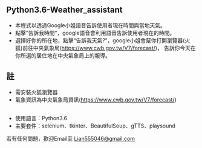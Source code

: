 ## Python3.6-Weather_assistant
- 本程式以透過Google小姐語音告訴使用者現在時間與當地天氣。
- 點擊”告訴我時間“，google語音會利用語音告訴使用者現在的時間。
- 選擇好你的所在地，點擊“告訴我天氣?”，google小姐會幫你打開瀏覽器(火狐)前往中央氣象局(https://www.cwb.gov.tw/V7/forecast/)，
  告訴你今天在你所選的居住地在中央氣象局上的報導。



## 註
- 需安裝火狐瀏覽器
- 氣象資訊為中央氣象局資訊(https://www.cwb.gov.tw/V7/forecast/)

 ##
 - 使用語言：Python3.6
 - 主要套件：selenium、tkinter、BeautifulSoup、gTTS、playsound
 
 若有任何問題，歡迎Email至 Lian555046@gmail.com
